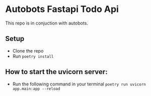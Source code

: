 # Autobots Fastapi Todo Api

This repo is in conjuction with autobots.

## Setup

- Clone the repo
- Run `poetry install`

## How to start the uvicorn server:

- Run the following command in your terminal `poetry run uvicorn app.main:app --reload`
